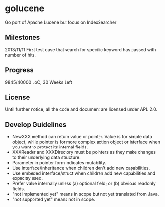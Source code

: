 golucene
========

Go port of Apache Lucene but focus on IndexSearcher

Milestones
----------
2013/11/11 First test case that search for specific keyword has passed with number of hits.


Progress
--------
9845/40000 LoC, 30 Weeks Left

License
-------

Until further notice, all the code and document are licensed under APL 2.0.

Develop Guidelines
------------------

- NewXXX method can return value or pointer. Value is for simple data object, while pointer is for more complex action object or interface when you want to protect its internal fields.
- XXXReader and XXXDirectory must be pointers as they make changes to their underlying data structure.
- Parameter in pointer form indicates mutability.
- Use interface/inheritance when children don't add new capabilities.
- Use embeded interface/struct when children add new capabilities and explicitly used.
- Prefer value internally unless (a) optional field; or (b) obvious readonly fields.
- "not implemented yet" means in scope but not yet translated from Java.
- "not supported yet" means not in scope.
